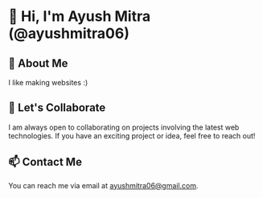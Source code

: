 # 👋 Hi, I'm Ayush Mitra (@ayushmitra06)

## 👀 About Me
I like making websites :)

## 💞️ Let's Collaborate
I am always open to collaborating on projects involving the latest web technologies. If you have an exciting project or idea, feel free to reach out!

## 📫 Contact Me
You can reach me via email at ayushmitra06@gmail.com.
<!---
ayushmitra06/ayushmitra06 is a ✨ special ✨ repository because its `README.md` (this file) appears on your GitHub profile.
You can click the Preview link to take a look at your changes.
--->

